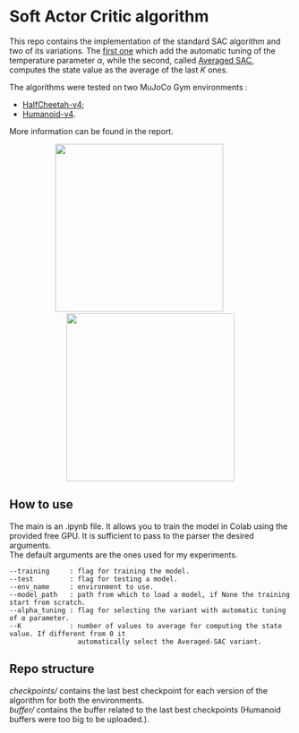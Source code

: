 # Soft Actor Critic algorithm

This repo contains the implementation of the standard SAC algorithm and two of its variations. The [first one](https://arxiv.org/pdf/1812.05905.pdf) which add the automatic tuning of the temperature parameter $\alpha$, while the second, called [Averaged SAC](https://downloads.hindawi.com/journals/complexity/2021/6658724.pdf), computes the state value as the average of the last $K$ ones. 

The algorithms were tested on two MuJoCo Gym environments :
* [HalfCheetah-v4](https://www.gymlibrary.dev/environments/mujoco/half_cheetah/);
* [Humanoid-v4](https://www.gymlibrary.dev/environments/mujoco/humanoid/).

More information can be found in the report.

<p align="center">
<img src="https://user-images.githubusercontent.com/33131887/213513885-cf288887-ac41-48c1-aaf2-54c8cc3c851c.gif" width="300" height="300"/> &nbsp; &nbsp; &nbsp; &nbsp; &nbsp; <img src="https://user-images.githubusercontent.com/33131887/213512242-33cba048-89f2-41a7-be7e-4f1e35adc398.gif" width="300" height="300"/>
</p>

## How to use 
The main is an .ipynb file. It allows you to train the model in Colab using the provided free GPU. It is sufficient to pass to the parser the desired arguments.  
The default arguments are the ones used for my experiments.

```
--training     : flag for training the model.
--test         : flag for testing a model.
--env_name     : environment to use. 
--model_path   : path from which to load a model, if None the training start from scratch.
--alpha_tuning : flag for selecting the variant with automatic tuning of α parameter.
--K            : number of values to average for computing the state value. If different from 0 it
                 automatically select the Averaged-SAC variant.
```

## Repo structure
<em>checkpoints/</em> contains the last best checkpoint for each version of the algorithm for both the environments.   
<em>buffer/</em> contains the buffer related to the last best checkpoints (Humanoid buffers were too big to be uploaded.).
